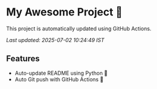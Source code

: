 # My Awesome Project 🚀

This project is automatically updated using GitHub Actions.

_Last updated: 2025-07-02 10:24:49 IST_

## Features
- Auto-update README using Python 🐍
- Auto Git push with GitHub Actions 🤖
